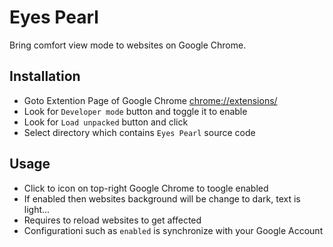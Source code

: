 # Eyes Pearl

Bring comfort view mode to websites on Google Chrome.

## Installation

* Goto Extention Page of Google Chrome [chrome://extensions/](chrome://extensions/)
* Look for `Developer mode` button and toggle it to enable
* Look for `Load unpacked` button and click
* Select directory which contains `Eyes Pearl` source code

## Usage

* Click to icon on top-right Google Chrome to toogle enabled
* If enabled then websites background will be change to dark, text is light...
* Requires to reload websites to get affected
* Configurationi such as `enabled` is synchronize with your Google Account
